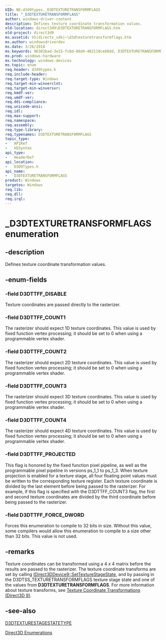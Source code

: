 ```yaml
---
UID: NE:d3d9types._D3DTEXTURETRANSFORMFLAGS
title: "_D3DTEXTURETRANSFORMFLAGS"
author: windows-driver-content
description: Defines texture coordinate transformation values.
old-location: direct3d9\D3DTEXTURETRANSFORMFLAGS.htm
old-project: direct3d9
ms.assetid: VS|directx_sdk|~\d3dtexturetransformflags.htm
ms.author: windowsdriverdev
ms.date: 3/26/2018
ms.keywords: 96302bad-3e15-fc8d-86d4-482118ce89dd, D3DTEXTURETRANSFORMFLAGS, D3DTEXTURETRANSFORMFLAGS enumeration [Direct3D 9], D3DTTFF_COUNT1, D3DTTFF_COUNT2, D3DTTFF_COUNT3, D3DTTFF_COUNT4, D3DTTFF_DISABLE, D3DTTFF_FORCE_DWORD, D3DTTFF_PROJECTED, LPD3DTEXTURETRANSFORMFLAGS, LPD3DTEXTURETRANSFORMFLAGS enumeration pointer [Direct3D 9], _D3DTEXTURETRANSFORMFLAGS, d3d9types/D3DTEXTURETRANSFORMFLAGS, d3d9types/D3DTTFF_COUNT1, d3d9types/D3DTTFF_COUNT2, d3d9types/D3DTTFF_COUNT3, d3d9types/D3DTTFF_COUNT4, d3d9types/D3DTTFF_DISABLE, d3d9types/D3DTTFF_FORCE_DWORD, d3d9types/D3DTTFF_PROJECTED, d3d9types/LPD3DTEXTURETRANSFORMFLAGS, direct3d9.D3DTEXTURETRANSFORMFLAGS
ms.prod: windows-hardware
ms.technology: windows-devices
ms.topic: enum
req.header: d3d9types.h
req.include-header: 
req.target-type: Windows
req.target-min-winverclnt: 
req.target-min-winversvr: 
req.kmdf-ver: 
req.umdf-ver: 
req.ddi-compliance: 
req.unicode-ansi: 
req.idl: 
req.max-support: 
req.namespace: 
req.assembly: 
req.type-library: 
req.typenames: D3DTEXTURETRANSFORMFLAGS
topic_type:
-	APIRef
-	kbSyntax
api_type:
-	HeaderDef
api_location:
-	D3D9Types.h
api_name:
-	D3DTEXTURETRANSFORMFLAGS
product: Windows
targetos: Windows
req.lib: 
req.dll: 
req.irql: 
---
```


# _D3DTEXTURETRANSFORMFLAGS enumeration


## -description


Defines texture coordinate transformation values.


## -enum-fields




### -field D3DTTFF_DISABLE

Texture coordinates are passed directly to the rasterizer. 


### -field D3DTTFF_COUNT1

The rasterizer should expect 1D texture coordinates. This value is used by fixed function vertex processing; it should be set to 0 when using a programmable vertex shader.


### -field D3DTTFF_COUNT2

The rasterizer should expect 2D texture coordinates. This value is used by fixed function vertex processing; it should be set to 0 when using a programmable vertex shader.


### -field D3DTTFF_COUNT3

The rasterizer should expect 3D texture coordinates. This value is used by fixed function vertex processing; it should be set to 0 when using a programmable vertex shader.


### -field D3DTTFF_COUNT4

The rasterizer should expect 4D texture coordinates. This value is used by fixed function vertex processing; it should be set to 0 when using a programmable vertex shader.


### -field D3DTTFF_PROJECTED

This flag is honored by the fixed function pixel pipeline, as well as the programmable pixel pipeline in versions ps_1_1 to ps_1_3. When texture projection is enabled for a texture stage, all four floating point values must be written to the corresponding texture register. Each texture coordinate is divided by the last element before being passed to the rasterizer. For example, if this flag is specified with the D3DTTFF_COUNT3 flag, the first and second texture coordinates are divided by the third coordinate before being passed to the rasterizer. 


### -field D3DTTFF_FORCE_DWORD

Forces this enumeration to compile to 32 bits in size. Without this value, some compilers would allow this enumeration to compile to a size other than 32 bits. This value is not used. 


## -remarks



Texture coordinates can be transformed using a 4 x 4 matrix before the results are passed to the rasterizer. The texture coordinate transforms are set by calling <a href="https://msdn.microsoft.com/303f7a80-edaf-4106-a4ce-8fb7a7d30a5a">IDirect3DDevice9::SetTextureStageState</a>, and by passing in the D3DTSS_TEXTURETRANSFORMFLAGS texture stage state and one of the values from <b>D3DTEXTURETRANSFORMFLAGS</b>. For more information about texture transforms, see <a href="https://msdn.microsoft.com/f36439de-e37a-457c-9485-a435847eb01e">Texture Coordinate Transformations (Direct3D 9)</a>.




## -see-also




<a href="https://msdn.microsoft.com/87a5a1bb-e748-4c72-8320-ea82250dcc0e">D3DTEXTURESTAGESTATETYPE</a>



<a href="https://msdn.microsoft.com/ae64eb17-63a8-44c5-8d41-e021c49f338a">Direct3D Enumerations</a>
 

 

